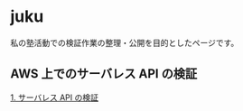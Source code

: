 # juku

私の塾活動での検証作業の整理・公開を目的としたページです。

## AWS 上でのサーバレス API の検証

[1. サーバレス API の検証](https://github.com/yamauram/juku/1_serverlessapi/serverlessapi.md)
